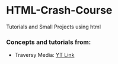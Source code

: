 # HTML-Crash-Course
Tutorials and Small Projects using html

### Concepts and tutorials from:
* Traversy Media: [YT Link](https://www.youtube.com/watch?v=UB1O30fR-EE&t=1s)

